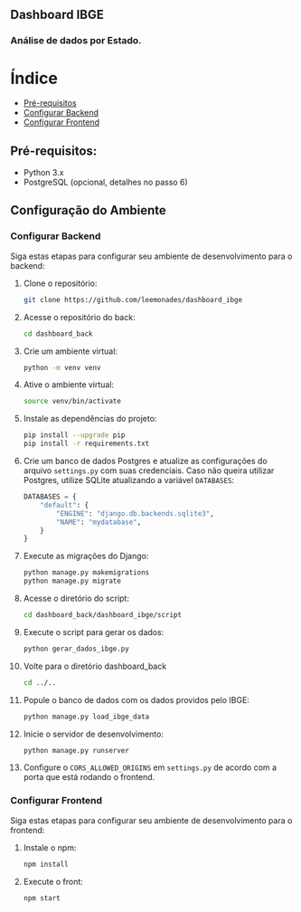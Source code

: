 ## Dashboard IBGE
### Análise de dados por Estado.

# Índice
- [Pré-requisitos](#pré-requisitos)
- [Configurar Backend](#configurar-backend)
- [Configurar Frontend](#configurar-frontend)

## Pré-requisitos:
- Python 3.x
- PostgreSQL (opcional, detalhes no passo 6)

## Configuração do Ambiente

### Configurar Backend
Siga estas etapas para configurar seu ambiente de desenvolvimento para o backend:

1. Clone o repositório:
    ```bash
    git clone https://github.com/leemonades/dashboard_ibge
    ```
2. Acesse o repositório do back:
    ```bash
    cd dashboard_back
    ```
3. Crie um ambiente virtual:
    ```bash
    python -m venv venv
    ```
4. Ative o ambiente virtual:
    ```bash
    source venv/bin/activate
    ```
5. Instale as dependências do projeto:
    ```bash
    pip install --upgrade pip 
    pip install -r requirements.txt
    ```
6. Crie um banco de dados Postgres e atualize as configurações do arquivo `settings.py` com suas credenciais. Caso não queira utilizar Postgres, utilize SQLite atualizando a variável `DATABASES`:

    ```python
    DATABASES = {
        "default": {
            "ENGINE": "django.db.backends.sqlite3",
            "NAME": "mydatabase",
        }
    }
    ```
7. Execute as migrações do Django:
    ```bash
    python manage.py makemigrations
    python manage.py migrate
    ```

8. Acesse o diretório do script:
    ```bash
    cd dashboard_back/dashboard_ibge/script
    ```
9. Execute o script para gerar os dados:
    ```bash
    python gerar_dados_ibge.py
    ```
10. Volte para o diretório dashboard_back
    ```bash
    cd ../..
    ```
11. Popule o banco de dados com os dados providos pelo IBGE:
    ```bash
    python manage.py load_ibge_data
    ```
12. Inicie o servidor de desenvolvimento:
    ```bash
    python manage.py runserver
    ```
13. Configure o `CORS_ALLOWED_ORIGINS` em `settings.py` de acordo com a porta que está rodando o frontend.

### Configurar Frontend
Siga estas etapas para configurar seu ambiente de desenvolvimento para o frontend:

1. Instale o npm:
    ```bash
    npm install
    ```
2. Execute o front:
    ```bash
    npm start
    ```
